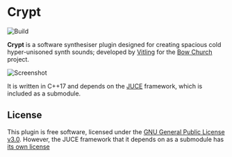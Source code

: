 
# Crypt
![Build](https://github.com/DavW/crypt/workflows/Build/badge.svg)

**Crypt** is a software synthesiser plugin designed for creating spacious cold hyper-unisoned
synth sounds; developed by [Vitling](https://www.vitling.xyz) for the [Bow Church](http://bowchurch.bandcamp.com/) project.

![Screenshot](https://github.com/DavW/crypt/blob/main/screenshot.jpg?raw=true)

It is written in C++17 and depends on the [JUCE](https://github.com/juce-framework/JUCE) framework, which is
included as a submodule.



## License

This plugin is free software, licensed under the [GNU General Public License v3.0](https://www.gnu.org/licenses/gpl-3.0.html). 
However, the JUCE framework that it depends on as a submodule has [its own license](https://github.com/juce-framework/JUCE/blob/master/LICENSE.md)